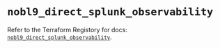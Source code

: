 # `nobl9_direct_splunk_observability`

Refer to the Terraform Registory for docs: [`nobl9_direct_splunk_observability`](https://registry.terraform.io/providers/nobl9/nobl9/0.22.0/docs/resources/direct_splunk_observability).
